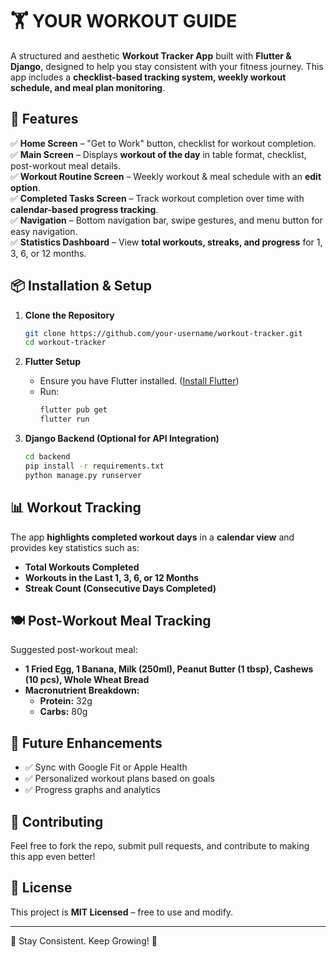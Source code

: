 # 🏋️ YOUR WORKOUT GUIDE

A structured and aesthetic **Workout Tracker App** built with **Flutter & Django**, designed to help you stay consistent with your fitness journey. This app includes a **checklist-based tracking system, weekly workout schedule, and meal plan monitoring**.

## 📱 Features

✅ **Home Screen** – "Get to Work" button, checklist for workout completion.  
✅ **Main Screen** – Displays **workout of the day** in table format, checklist, post-workout meal details.  
✅ **Workout Routine Screen** – Weekly workout & meal schedule with an **edit option**.  
✅ **Completed Tasks Screen** – Track workout completion over time with **calendar-based progress tracking**.  
✅ **Navigation** – Bottom navigation bar, swipe gestures, and menu button for easy navigation.  
✅ **Statistics Dashboard** – View **total workouts, streaks, and progress** for 1, 3, 6, or 12 months.

## 📦 Installation & Setup

1. **Clone the Repository**
   ```sh
   git clone https://github.com/your-username/workout-tracker.git
   cd workout-tracker
   ```

2. **Flutter Setup**
   - Ensure you have Flutter installed. ([Install Flutter](https://flutter.dev/docs/get-started/install))
   - Run:
     ```sh
     flutter pub get
     flutter run
     ```

3. **Django Backend (Optional for API Integration)**
   ```sh
   cd backend
   pip install -r requirements.txt
   python manage.py runserver
   ```

## 📊 Workout Tracking

The app **highlights completed workout days** in a **calendar view** and provides key statistics such as:
- **Total Workouts Completed**
- **Workouts in the Last 1, 3, 6, or 12 Months**
- **Streak Count (Consecutive Days Completed)**

## 🍽️ Post-Workout Meal Tracking

Suggested post-workout meal:
- **1 Fried Egg, 1 Banana, Milk (250ml), Peanut Butter (1 tbsp), Cashews (10 pcs), Whole Wheat Bread**
- **Macronutrient Breakdown:**
  - **Protein:** 32g
  - **Carbs:** 80g
  
## 🚀 Future Enhancements
- ✅ Sync with Google Fit or Apple Health
- ✅ Personalized workout plans based on goals
- ✅ Progress graphs and analytics

## 🤝 Contributing
Feel free to fork the repo, submit pull requests, and contribute to making this app even better!

## 📜 License
This project is **MIT Licensed** – free to use and modify.

---
💪 Stay Consistent. Keep Growing! 🚀

